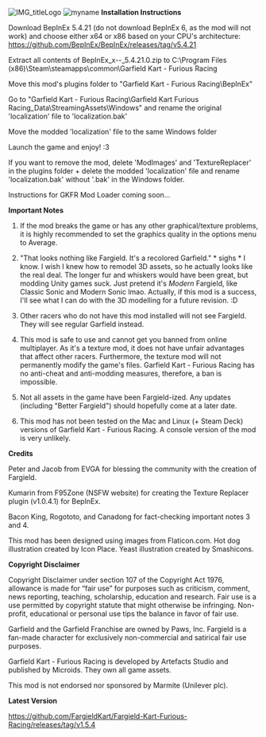 ![IMG_titleLogo](https://user-images.githubusercontent.com/123922342/215550843-e68b9da0-d5bb-406e-b9e8-9476328d5fd5.png)
![myname](https://user-images.githubusercontent.com/123922342/215526601-2f8fe170-f56c-483d-b5fe-c9e9c9a2d475.png)
**Installation Instructions**

Download BepInEx 5.4.21 (do not download BepInEx 6, as the mod will not work) and choose either x64 or x86 based on your CPU's architecture: https://github.com/BepInEx/BepInEx/releases/tag/v5.4.21

Extract all contents of BepInEx_x--_5.4.21.0.zip to C:\Program Files (x86)\Steam\steamapps\common\Garfield Kart - Furious Racing

Move this mod's plugins folder to "Garfield Kart - Furious Racing\BepInEx"

Go to "Garfield Kart - Furious Racing\Garfield Kart Furious Racing_Data\StreamingAssets\Windows" and rename the original 'localization' file to 'localization.bak'

Move the modded 'localization' file to the same Windows folder

Launch the game and enjoy! :3

If you want to remove the mod, delete 'ModImages' and 'TextureReplacer' in the plugins folder + delete the modded 'localization' file and rename 'localization.bak' without '.bak' in the Windows folder.

Instructions for GKFR Mod Loader coming soon...

**Important Notes**

1. If the mod breaks the game or has any other graphical/texture problems, it is highly recommended to set the graphics quality in the options menu to Average.

2. "That looks nothing like Fargield. It's a recolored Garfield." * sighs * I know. I wish I knew how to remodel 3D assets, so he actually looks like the real deal. The longer fur and whiskers would have been great, but modding Unity games suck. Just pretend it's *Modern* Fargield, like Classic Sonic and Modern Sonic lmao. Actually, if this mod is a success, I'll see what I can do with the 3D modelling for a future revision. :D

3. Other racers who do not have this mod installed will not see Fargield. They will see regular Garfield instead.

4. This mod is safe to use and cannot get you banned from online multiplayer. As it's a texture mod, it does not have unfair advantages that affect other racers. Furthermore, the texture mod will not permanently modify the game's files. Garfield Kart - Furious Racing has no anti-cheat and anti-modding measures, therefore, a ban is impossible. 

5. Not all assets in the game have been Fargield-ized. Any updates (including "Better Fargield") should hopefully come at a later date.

6. This mod has not been tested on the Mac and Linux (+ Steam Deck) versions of Garfield Kart - Furious Racing. A console version of the mod is very unlikely.

**Credits**

Peter and Jacob from EVGA for blessing the community with the creation of Fargield.

Kumarin from F95Zone (NSFW website) for creating the Texture Replacer plugin (v1.0.4.1) for BepInEx.

Bacon King, Rogototo, and Canadong for fact-checking important notes 3 and 4.

This mod has been designed using images from Flaticon.com. Hot dog illustration created by Icon Place. Yeast illustration created by Smashicons.

**Copyright Disclaimer**

Copyright Disclaimer under section 107 of the Copyright Act 1976, allowance is made for “fair use” for purposes such as criticism, comment, news reporting, teaching, scholarship, education and research. Fair use is a use permitted by copyright statute that might otherwise be infringing. Non-profit, educational or personal use tips the balance in favor of fair use. 

Garfield and the Garfield Franchise are owned by Paws, Inc. Fargield is a fan-made character for exclusively non-commercial and satirical fair use purposes.

Garfield Kart - Furious Racing is developed by Artefacts Studio and published by Microids. They own all game assets.

This mod is not endorsed nor sponsored by Marmite (Unilever plc).

**Latest Version**

https://github.com/FargieldKart/Fargield-Kart-Furious-Racing/releases/tag/v1.5.4
